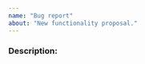 ```yaml
---
name: "Bug report"
about: "New functionality proposal."
---
```


<!-- DO NOT THROW THIS AWAY -->
<!-- Fill out the FULL versions with patch versions -->

### Description:
